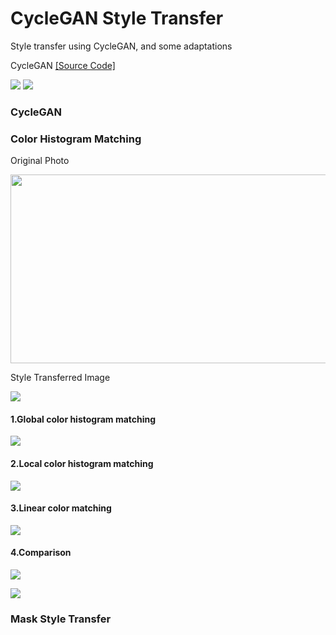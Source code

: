 CycleGAN Style Transfer
====
Style transfer using CycleGAN, and some adaptations

CycleGAN [[Source Code]](https://github.com/junyanz/CycleGAN "Code")  

![](/pic/sysu1.jpg)
![](/pic/sysu2.jpg)

### CycleGAN



### Color Histogram Matching

Original Photo

 <img src="/pic/color_original.jpg" width = "510" height = "302"/>

Style Transferred Image

![](/pic/color_style.jpg)

#### 1.Global color histogram matching

![](/pic/color_matched1.jpg)

#### 2.Local color histogram matching

![](/pic/color_matched2.jpg)

#### 3.Linear color matching

![](/pic/color_matched3.jpg)

#### 4.Comparison

![](/pic/color_matched_all.jpg)


![](/pic/comparison.jpg)

### Mask Style Transfer
